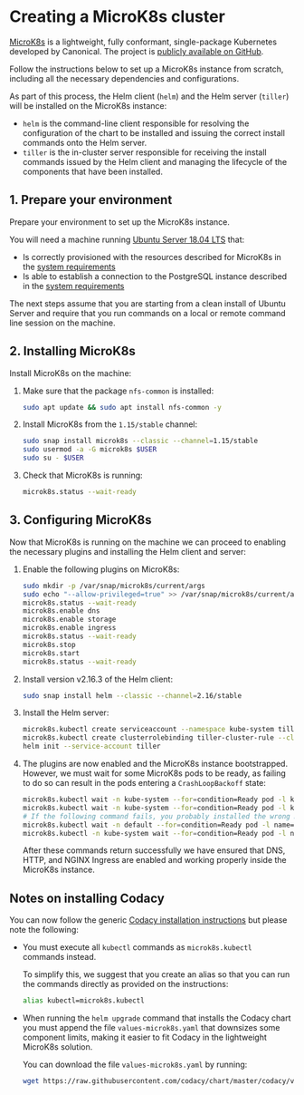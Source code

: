 # Creating a MicroK8s cluster

[MicroK8s](https://microk8s.io/) is a lightweight, fully conformant, single-package Kubernetes developed by Canonical. The project is [publicly available on GitHub](https://github.com/ubuntu/microk8s).

Follow the instructions below to set up a MicroK8s instance from scratch, including all the necessary dependencies and configurations.

As part of this process, the Helm client (`helm`) and the Helm server (`tiller`) will be installed on the MicroK8s instance:

-   `helm` is the command-line client responsible for resolving the configuration of the chart to be installed and issuing the correct install commands onto the Helm server.
-   `tiller` is the in-cluster server responsible for receiving the install commands issued by the Helm client and managing the lifecycle of the components that have been installed.

## 1. Prepare your environment

Prepare your environment to set up the MicroK8s instance.

You will need a machine running [Ubuntu Server 18.04 LTS](https://ubuntu.com/download/server) that:

-   Is correctly provisioned with the resources described for MicroK8s in the [system requirements](../requirements.md#kubernetes-or-microK8s-cluster-setup)
-   Is able to establish a connection to the PostgreSQL instance described in the [system requirements](../requirements.md#postgresql-server-setup)

The next steps assume that you are starting from a clean install of Ubuntu Server and require that you run commands on a local or remote command line session on the machine.

## 2. Installing MicroK8s

Install MicroK8s on the machine:

1.  Make sure that the package `nfs-common` is installed:

    ```bash
    sudo apt update && sudo apt install nfs-common -y
    ```

2.  Install MicroK8s from the `1.15/stable` channel:

    ```bash
    sudo snap install microk8s --classic --channel=1.15/stable
    sudo usermod -a -G microk8s $USER
    sudo su - $USER
    ```

3.  Check that MicroK8s is running:

    ```bash
    microk8s.status --wait-ready
    ```

## 3. Configuring MicroK8s

Now that MicroK8s is running on the machine we can proceed to enabling the necessary plugins and installing the Helm client and server:

1.  Enable the following plugins on MicroK8s:

    ```bash
    sudo mkdir -p /var/snap/microk8s/current/args
    sudo echo "--allow-privileged=true" >> /var/snap/microk8s/current/args/kube-apiserver
    microk8s.status --wait-ready
    microk8s.enable dns
    microk8s.enable storage
    microk8s.enable ingress
    microk8s.status --wait-ready
    microk8s.stop
    microk8s.start
    microk8s.status --wait-ready
    ```

2.  Install version v2.16.3 of the Helm client:

    ```bash
    sudo snap install helm --classic --channel=2.16/stable
    ```

3.  Install the Helm server:

    ```bash
    microk8s.kubectl create serviceaccount --namespace kube-system tiller
    microk8s.kubectl create clusterrolebinding tiller-cluster-rule --clusterrole=cluster-admin --serviceaccount=kube-system:tiller
    helm init --service-account tiller
    ```

4.  The plugins are now enabled and the MicroK8s instance bootstrapped. However, we must wait for some MicroK8s pods to be ready, as failing to do so can result in the pods entering a `CrashLoopBackoff` state:

    ```bash
    microk8s.kubectl wait -n kube-system --for=condition=Ready pod -l k8s-app=kube-dns
    microk8s.kubectl wait -n kube-system --for=condition=Ready pod -l k8s-app=hostpath-provisioner
    # If the following command fails, you probably installed the wrong microk8s version
    microk8s.kubectl wait -n default --for=condition=Ready pod -l name=nginx-ingress-microk8s
    microk8s.kubectl -n kube-system wait --for=condition=Ready pod -l name=tiller
    ```

    After these commands return successfully we have ensured that DNS, HTTP, and NGINX Ingress are enabled and working properly inside the MicroK8s instance.

## Notes on installing Codacy

You can now follow the generic [Codacy installation instructions](../index.md#2-installing-codacy) but please note the following:

-   You must execute all `kubectl` commands as `microk8s.kubectl` commands instead.

    To simplify this, we suggest that you create an alias so that you can run the commands directly as provided on the instructions:

    ```bash
    alias kubectl=microk8s.kubectl
    ```

-   When running the `helm upgrade` command that installs the Codacy chart you must append the file `values-microk8s.yaml` that downsizes some component limits, making it easier to fit Codacy in the lightweight MicroK8s solution.

    You can download the file `values-microk8s.yaml` by running:

    ```bash
    wget https://raw.githubusercontent.com/codacy/chart/master/codacy/values-microk8s.yaml
    ```
